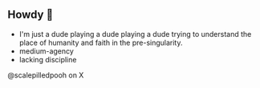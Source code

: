 ## Howdy 🤠
- I'm just a dude playing a dude playing a dude trying to understand the place of humanity and faith in the pre-singularity.
- medium-agency
- lacking discipline

@scalepilledpooh on X
<!--
**scalepilledpooh/scalepilledpooh** is a ✨ _special_ ✨ repository because its `README.md` (this file) appears on your GitHub profile.

Here are some ideas to get you started:

- 🔭 I’m currently working on ...
- 🌱 I’m currently learning ...
- 👯 I’m looking to collaborate on ...
- 🤔 I’m looking for help with ...
- 💬 Ask me about ...
- 📫 How to reach me: ...
- 😄 Pronouns: ...
- ⚡ Fun fact: ...
-->
